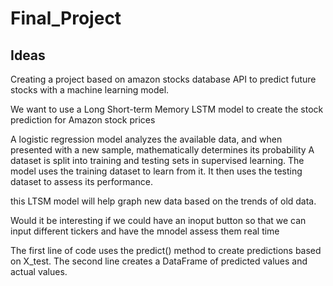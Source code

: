 # Final_Project

## Ideas

Creating a project based on amazon stocks database API to predict future stocks with a machine learning model.

We want to use a Long Short-term Memory LSTM model  to create the stock prediction for Amazon stock prices

A logistic regression model analyzes the available data, and when presented with a new sample, mathematically determines its probability
A dataset is split into training and testing sets in supervised learning. The model uses the training dataset to learn from it. It then uses the testing dataset to assess its performance.

this LTSM model will help graph new data based on the trends of old data.

Would it be interesting if we could have an inoput button so that we can input different tickers and have the mnodel assess them real time

The first line of code uses the predict() method to create predictions based on X_test.
The second line creates a DataFrame of predicted values and actual values.

